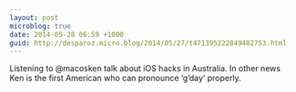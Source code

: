 ```yaml
---
layout: post
microblog: true
date: 2014-05-28 06:59 +1000
guid: http://desparoz.micro.blog/2014/05/27/t471395222849482753.html
---
```

Listening to @macosken talk about iOS hacks in Australia. In other news Ken is the first American who can pronounce ‘g’day’ properly.
